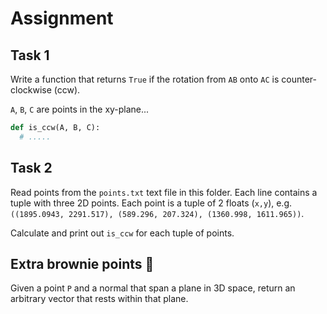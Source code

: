 # Assignment

## Task 1

Write a function that returns `True` if the rotation from `AB` onto `AC` is counter-clockwise (ccw).

`A`, `B`, `C` are points in the xy-plane...

```python
def is_ccw(A, B, C):
  # .....
```

## Task 2

Read points from the `points.txt` text file in this folder. Each line contains a tuple with three 2D points. Each point is a tuple of 2 floats (`x,y`), e.g. `((1895.0943, 2291.517), (589.296, 207.324), (1360.998, 1611.965))`.

Calculate and print out `is_ccw` for each tuple of points.

## Extra brownie points 🍪

Given a point `P` and a normal that span a plane in 3D space, return an arbitrary vector that rests within that plane.
